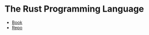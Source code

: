 # The Rust Programming Language

- [Book](https://doc.rust-lang.org/stable/book/)
- [Repo](https://github.com/rust-lang/book)
